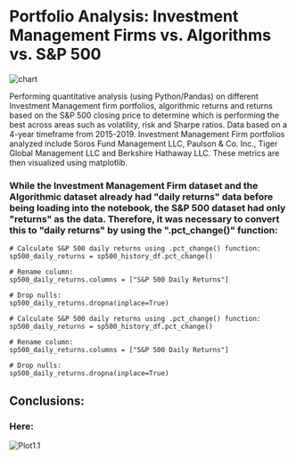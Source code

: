 # Portfolio Analysis: Investment Management Firms vs. Algorithms vs. S&P 500
![chart](https://www.stockideas.org/wp-content/uploads/2013/12/stock-chart-technical-analysis.jpg)

Performing quantitative analysis (using Python/Pandas) on different Investment Management firm portfolios, algorithmic returns and returns based on the S&P 500 closing price to determine which is performing the best across areas such as volatility, risk and Sharpe ratios.  Data based on a 4-year timeframe from 2015-2019.  Investment Management Firm portfolios analyzed include Soros Fund Management LLC, Paulson & Co. Inc., Tiger Global Management LLC and Berkshire Hathaway LLC.  These metrics are then visualized using matplotlib.

### While the Investment Management Firm dataset and the Algorithmic dataset already had "daily returns" data before being loading into the notebook, the S&P 500 dataset had only "returns" as the data.  Therefore, it was necessary to convert this to "daily returns" by using the ".pct_change()" function:

    # Calculate S&P 500 daily returns using .pct_change() function:
    sp500_daily_returns = sp500_history_df.pct_change()

    # Rename column:
    sp500_daily_returns.columns = ["S&P 500 Daily Returns"]

    # Drop nulls:
    sp500_daily_returns.dropna(inplace=True)


```
# Calculate S&P 500 daily returns using .pct_change() function:
sp500_daily_returns = sp500_history_df.pct_change()

# Rename column:
sp500_daily_returns.columns = ["S&P 500 Daily Returns"]

# Drop nulls:
sp500_daily_returns.dropna(inplace=True)
```




## Conclusions:

### Here:
![Plot1.1](/Pics_of_Plots/Plot1.1.png?raw=true)